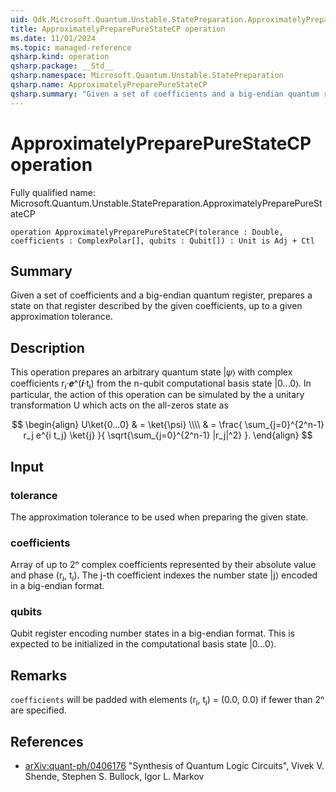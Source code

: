 ```yaml
---
uid: Qdk.Microsoft.Quantum.Unstable.StatePreparation.ApproximatelyPreparePureStateCP
title: ApproximatelyPreparePureStateCP operation
ms.date: 11/01/2024
ms.topic: managed-reference
qsharp.kind: operation
qsharp.package: __Std__
qsharp.namespace: Microsoft.Quantum.Unstable.StatePreparation
qsharp.name: ApproximatelyPreparePureStateCP
qsharp.summary: "Given a set of coefficients and a big-endian quantum register, prepares a state on that register described by the given coefficients, up to a given approximation tolerance."
---
```


# ApproximatelyPreparePureStateCP operation

Fully qualified name: Microsoft.Quantum.Unstable.StatePreparation.ApproximatelyPreparePureStateCP

```qsharp
operation ApproximatelyPreparePureStateCP(tolerance : Double, coefficients : ComplexPolar[], qubits : Qubit[]) : Unit is Adj + Ctl
```

## Summary
Given a set of coefficients and a big-endian quantum register,
prepares a state on that register described by the given coefficients,
up to a given approximation tolerance.

## Description
This operation prepares an arbitrary quantum
state |𝜓⟩ with complex coefficients rⱼ·𝒆^(𝒊·tⱼ) from
the n-qubit computational basis state |0...0⟩.
In particular, the action of this operation can be simulated by the
a unitary transformation U which acts on the all-zeros state as

$$
\begin{align}
    U\ket{0...0}
        & = \ket{\psi} \\\\
        & = \frac{
                \sum_{j=0}^{2^n-1} r_j e^{i t_j} \ket{j}
            }{
                \sqrt{\sum_{j=0}^{2^n-1} |r_j|^2}
            }.
\end{align}
$$

## Input
### tolerance
The approximation tolerance to be used when preparing the given state.

### coefficients
Array of up to 2ⁿ complex coefficients represented by their
absolute value and phase (rⱼ, tⱼ). The j-th coefficient
indexes the number state |j⟩ encoded in a big-endian format.

### qubits
Qubit register encoding number states in a big-endian format. This is
expected to be initialized in the computational basis state
|0...0⟩.

## Remarks
`coefficients` will be padded with
elements (rⱼ, tⱼ) = (0.0, 0.0) if fewer than 2ⁿ are
specified.

## References
- [arXiv:quant-ph/0406176](https://arxiv.org/abs/quant-ph/0406176)
  "Synthesis of Quantum Logic Circuits",
  Vivek V. Shende, Stephen S. Bullock, Igor L. Markov
